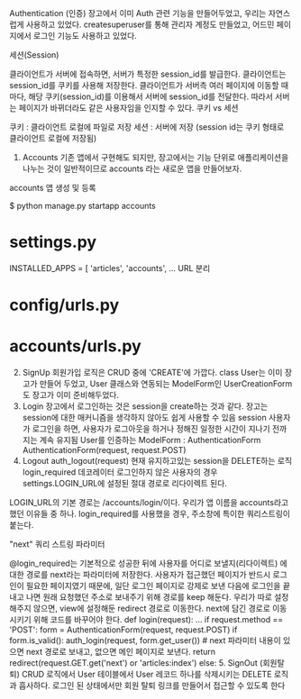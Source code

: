 Authentication (인증)
장고에서 이미 Auth 관련 기능을 만들어두었고, 우리는 자연스럽게 사용하고 있었다. createsuperuser를 통해 관리자 계정도 만들었고, 어드민 페이지에서 로그인 기능도 사용하고 있었다.

세션(Session)

클라이언트가 서버에 접속하면, 서버가 특정한 session_id를 발급한다. 클라이언트는 session_id를 쿠키를 사용해 저장한다.
클라이언트가 서버측 여러 페이지에 이동할 때마다, 해당 쿠키(session_id)를 이용해서 서버에 session_id를 전달한다.
따라서 서버는 페이지가 바뀌더라도 같은 사용자임을 인지할 수 있다.
쿠키 vs 세션

쿠키 : 클라이언트 로컬에 파일로 저장
세션 : 서버에 저장 (session id는 쿠키 형태로 클라이언트 로컬에 저장됨)
1. Accounts
기존 앱에서 구현해도 되지만, 장고에서는 기능 단위로 애플리케이션을 나누는 것이 일반적이므로 accounts 라는 새로운 앱을 만들어보자.

accounts 앱 생성 및 등록

$ python manage.py startapp accounts
# settings.py
INSTALLED_APPS = [
    'articles',
    'accounts',
    ...
URL 분리

# config/urls.py

# accounts/urls.py
2. SignUp
회원가입 로직은 CRUD 중에 'CREATE'에 가깝다.
class User는 이미 장고가 만들어 두었고, User 클래스와 연동되는 ModelForm인 UserCreationForm도 장고가 이미 준비해두었다.
3. Login
장고에서 로그인하는 것은 session을 create하는 것과 같다.
장고는 session에 대한 매커니즘을 생각하지 않아도 쉽게 사용할 수 있음
session 사용자가 로그인을 하면, 사용자가 로그아웃을 하거나 정해진 일정한 시간이 지나기 전까지는 계속 유지됨
User를 인증하는 ModelForm : AuthenticationForm
AuthenticationForm(request, request.POST)
4. Logout
auth_logout(request)
현재 유지하고있는 session을 DELETE하는 로직
login_required 데코레이터
로그인하지 않은 사용자의 경우 settings.LOGIN_URL에 설정된 절대 경로로 리다이렉트 된다.

LOGIN_URL의 기본 경로는 /accounts/login/이다.
우리가 앱 이름을 accounts라고 했던 이유들 중 하나.
login_required를 사용했을 경우, 주소창에 특이한 쿼리스트링이 붙는다.

"next" 쿼리 스트링 파라미터

@login_required는 기본적으로 성공한 뒤에 사용자를 어디로 보낼지(리다이렉트) 에 대한 경로를 next라는 파라미터에 저장한다.
사용자가 접근했던 페이지가 반드시 로그인이 필요한 페이지였기 때문에, 일단 로그인 페이지로 강제로 보낸 다음에 로그인을 끝내고 나면 원래 요청했던 주소로 보내주기 위해 경로를 keep 해둔다.
우리가 따로 설정해주지 않으면, view에 설정해둔 redirect 경로로 이동한다. next에 담긴 경로로 이동시키기 위해 코드를 바꾸어야 한다.
def login(request):
    ...
    if request.method == 'POST':
        form = AuthenticationForm(request, request.POST)
        if form.is_valid():
            auth_login(request, form.get_user())
            # next 파라미터 내용이 있으면 next 경로로 보내고, 없으면 메인 페이지로 보낸다.
            return redirect(request.GET.get('next') or 'articles:index')
    else:
5. SignOut (회원탈퇴)
CRUD 로직에서 User 테이블에서 User 레코드 하나를 삭제시키는 DELETE 로직과 흡사하다.
로그인 된 상태에서만 회원 탈퇴 링크를 만들어서 접근할 수 있도록 한다
